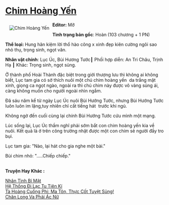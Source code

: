 <a href="https://utruyen.com/chim-hoang-yen/17177/" title="Chim Hoàng Yến"><h1>Chim Hoàng Yến</h1></a><div style="display:table"><img align="right" style="float: left; padding: 10px;" src="https://utruyen.com/images/story/200x260/chim-hoang-yen.jpg" alt="Chim Hoàng Yến"><b>Editor:</b> Mỡ<p></p><b>Tình trạng bản gốc</b>: Hoàn (103 chương + 1 PN)<p></p><b>Thể loại: </b>Hung hãn kiệm lời thổ hào công x xinh đẹp kiên cường ngôi sao nhỏ thụ, trọng sinh, ngọt văn.<p></p><b>Nhân vật chính</b>: Lục Úc, Bùi Hương Tước┃ Phối hợp diễn: An Tri Châu, Trịnh Hạ ┃ Khác: Trọng sinh, ngọt sủng.<p></p>Ở thành phố Hoài Thành đặc biệt trong giới thượng lưu thì không ai không biết, Lục tam gia có sở thích nuôi một chú chim hoàng yến  da trắng mặt xinh, giọng ca ngọt ngào, ngoài ra thì chú chim này được vô vàng sủng ái, càng không muốn cho người ngoài nhìn ngắm.<p></p>Đã sáu năm kể từ ngày Lục Úc nuôi Bùi Hướng Tước, nhưng Bùi Hướng Tước luôn luôn im lặng,tuy nhiên chỉ cất tiếng hát  trước khi ngủ.<p></p>Không ngờ đến cuối cùng lại chính Bùi Hướng Tước cứu mình một mạng.<p></p>Lúc sống lại, Lục Úc thầm nghĩ phải sớm bắt con chim hoàng yến kia về nuôi. Kết quả là ở trên công trường nhặt được một con chim sẻ người đầy tro bụi.<p></p>Lục tam gia: "Nào, lại hát cho gia nghe một bài."<p></p>Bùi chim nhỏ: ".....Chiếp chiếp."</div><p><br><b>Truyện Hay Khác :</b></p><a href="https://utruyen.com/nhan-tinh-bi-mat/22576/" alt="Nhân Tình Bí Mật">Nhân Tình Bí Mật</a><br/><a href="https://github.com/quanluxury/truyenhot/tree/master/truyenhay/17549/" alt="Hệ Thống Đi Lạc Tu Tiên Kí">Hệ Thống Đi Lạc Tu Tiên Kí</a><br/><a href="https://github.com/quanluxury/ngontinhhot/tree/master/truyenhay/18952/" alt="Tà Hoàng Cuồng Phi: Ma Tôn, Thực Cốt Tuyệt Sủng!">Tà Hoàng Cuồng Phi: Ma Tôn, Thực Cốt Tuyệt Sủng!</a><br/><a href="https://github.com/quanluxury/ngontinhhot/tree/master/truyenhay/19138/" alt="Chân Long Va Phải Ác Nữ">Chân Long Va Phải Ác Nữ</a><br/>